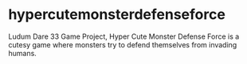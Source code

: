 # hypercutemonsterdefenseforce
Ludum Dare 33 Game Project, Hyper Cute Monster Defense Force is a cutesy game where monsters try to defend themselves from invading humans.
